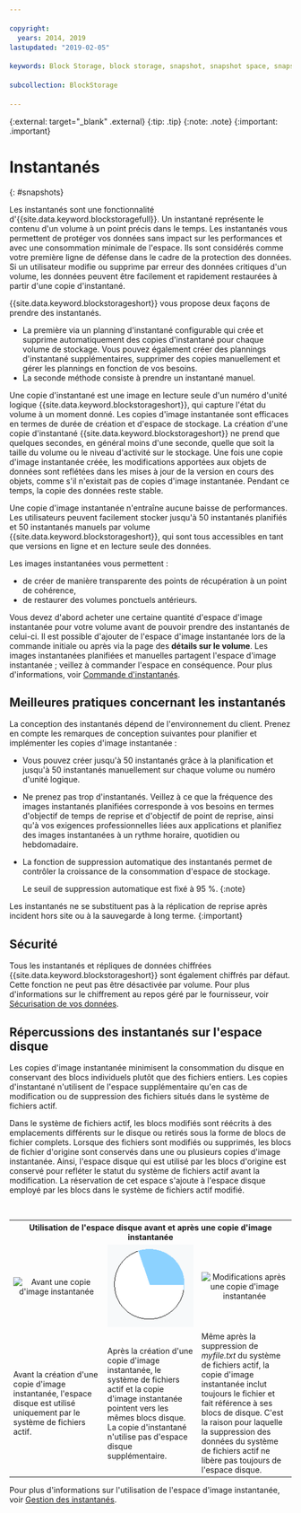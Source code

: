 ```yaml
---

copyright:
  years: 2014, 2019
lastupdated: "2019-02-05"

keywords: Block Storage, block storage, snapshot, snapshot space, snapshot best practices, snapshot usage,

subcollection: BlockStorage

---
```

{:external: target="_blank" .external}
{:tip: .tip}
{:note: .note}
{:important: .important}

# Instantanés
{: #snapshots}

Les instantanés sont une fonctionnalité d'{{site.data.keyword.blockstoragefull}}. Un instantané représente le contenu d'un volume à un point précis dans le temps. Les instantanés vous permettent de protéger vos données sans impact sur les performances et avec une consommation minimale de l'espace. Ils sont considérés comme votre première ligne de défense dans le cadre de la protection des données. Si un utilisateur modifie ou supprime par erreur des données critiques d'un volume, les données peuvent être facilement et rapidement restaurées à partir d'une copie d'instantané.

{{site.data.keyword.blockstorageshort}} vous propose deux façons de prendre des instantanés.

* La première via un planning d'instantané configurable qui crée et supprime automatiquement des copies d'instantané pour chaque volume de stockage. Vous pouvez également créer des plannings d'instantané supplémentaires, supprimer des copies manuellement et gérer les plannings en fonction de vos besoins.
* La seconde méthode consiste à prendre un instantané manuel.

Une copie d'instantané est une image en lecture seule d'un numéro d'unité logique {{site.data.keyword.blockstorageshort}}, qui capture l'état du volume à un moment donné. Les copies d'image instantanée sont efficaces en termes de durée de création et d'espace de stockage. La création d'une copie d'instantané {{site.data.keyword.blockstorageshort}} ne prend que quelques secondes, en général moins d'une seconde, quelle que soit la taille du volume ou le niveau d'activité sur le stockage. Une fois une copie d'image instantanée créée, les modifications apportées aux objets de données sont reflétées dans les mises à jour de la version en cours des objets, comme s'il n'existait pas de copies d'image instantanée. Pendant ce temps, la copie des données reste stable.

Une copie d'image instantanée n'entraîne aucune baisse de performances. Les utilisateurs peuvent facilement stocker jusqu'à 50 instantanés planifiés et 50 instantanés manuels par volume {{site.data.keyword.blockstorageshort}}, qui sont tous accessibles en tant que versions en ligne et en lecture seule des données.

Les images instantanées vous permettent :

- de créer de manière transparente des points de récupération à un point de cohérence,
- de restaurer des volumes ponctuels antérieurs.

Vous devez d'abord acheter une certaine quantité d'espace d'image instantanée pour votre volume avant de pouvoir prendre des instantanés de celui-ci. Il est possible d'ajouter de l'espace d'image instantanée lors de la commande initiale ou après via la page des **détails sur le volume**. Les images instantanées planifiées et manuelles partagent l'espace d'image instantanée ; veillez à commander l'espace en conséquence. Pour plus d'informations, voir [Commande d'instantanés](/docs/infrastructure/BlockStorage?topic=BlockStorage-orderingsnapshots).

## Meilleures pratiques concernant les instantanés

La conception des instantanés dépend de l'environnement du client. Prenez en compte les remarques de conception suivantes pour planifier et implémenter les copies d'image instantanée :
- Vous pouvez créer jusqu'à 50 instantanés grâce à la planification et jusqu'à 50 instantanés manuellement sur chaque volume ou numéro d'unité logique.
- Ne prenez pas trop d'instantanés. Veillez à ce que la fréquence des images instantanés planifiées corresponde à vos besoins en termes d'objectif de temps de reprise et d'objectif de point de reprise, ainsi qu'à vos exigences professionnelles liées aux applications et planifiez des images instantanées à un rythme horaire, quotidien ou hebdomadaire.
- La fonction de suppression automatique des instantanés permet de contrôler la croissance de la consommation d'espace de stockage. <br/>

  Le seuil de suppression automatique est fixé à 95 %.
  {:note}

Les instantanés ne se substituent pas à la réplication de reprise après incident hors site ou à la sauvegarde à long terme.
{:important}

## Sécurité

Tous les instantanés et répliques de données chiffrées {{site.data.keyword.blockstorageshort}} sont également chiffrés par défaut. Cette fonction ne peut pas être désactivée par volume. Pour plus d'informations sur le chiffrement au repos géré par le fournisseur, voir [Sécurisation de vos données](/docs/infrastructure/BlockStorage?topic=BlockStorage-encryption).

## Répercussions des instantanés sur l'espace disque

Les copies d'image instantanée minimisent la consommation du disque en conservant des blocs individuels plutôt que des fichiers entiers. Les copies d'instantané n'utilisent de l'espace supplémentaire qu'en cas de modification ou de suppression des fichiers situés dans le système de fichiers actif.

Dans le système de fichiers actif, les blocs modifiés sont réécrits à des emplacements différents sur le disque ou retirés sous la forme de blocs de fichier complets. Lorsque des fichiers sont modifiés ou supprimés, les blocs de fichier d'origine sont conservés dans une ou plusieurs copies d'image instantanée. Ainsi, l'espace disque qui est utilisé par les blocs d'origine est conservé pour refléter le statut du système de fichiers actif avant la modification. La réservation de cet espace s'ajoute à l'espace disque employé par les blocs dans le système de fichiers actif modifié.

<table>
    <colgroup>
      <col style="width: 33.3%;"/>
      <col style="width: 33.3%;"/>
      <col style="width: 33.3%;"/>
    </colgroup>
      <tr>
        <th colspan="3" style="border: 0.0px;text-align: center;">Utilisation de l'espace disque avant et après une copie d'image instantanée</th>
     </tr><tr>
        <td style="border: 0.0px;text-align: center;"><img src="/images/bfcircle1.png" alt="Avant une copie d'image instantanée"></td>
        <td style="border: 0.0px;text-align: center;"><img src="/images/bfcircle3.png" alt="Après une copie d'image instantanée"></td>
        <td style="border: 0.0px;text-align: center;"><img src="/images/bfcircle2.png" alt="Modifications après une copie d'image instantanée"></td>
     </tr><tr>
        <td style="border: 0.0px;">Avant la création d'une copie d'image instantanée, l'espace disque est utilisé uniquement par le système de fichiers actif.</td>
        <td style="border: 0.0px;">Après la création d'une copie d'image instantanée, le système de fichiers actif et la copie d'image instantanée pointent vers les mêmes blocs disque. La copie d'instantané n'utilise pas d'espace disque supplémentaire.</td>
        <td style="border: 0.0px;">Même après la suppression de <i>myfile.txt</i> du système de fichiers actif, la copie d'image instantanée inclut toujours le fichier et fait référence à ses blocs de disque. C'est la raison pour laquelle la suppression des données du système de fichiers actif ne libère pas toujours de l'espace disque.</td>
      </tr>
</table>

Pour plus d'informations sur l'utilisation de l'espace d'image instantanée, voir [Gestion des instantanés](/docs/infrastructure/BlockStorage?topic=BlockStorage-managingSnapshots).
